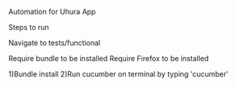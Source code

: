 Automation for Uhura App

Steps to run

Navigate to tests/functional

Require bundle to be installed
Require Firefox to be installed

1)Bundle install
2)Run cucumber on terminal by typing 'cucumber'
